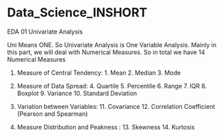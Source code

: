 # Data_Science_INSHORT

EDA 01 Univariate Analysis

Uni Means ONE. So Univariate Analysis is One Variable Analysis. Mainly in this part, we will deal with Numerical Measures. So in total we have 14 Numerical Measures

1. Measure of Central Tendency: 1. Mean 2. Median 3. Mode

2. Measure of Data Spread: 4. Quartile 5. Percentile 6. Range 7. IQR 8. Boxplot 9. Variance 10. Standard Deviation

3. Variation between Variables: 11. Covariance 12. Correlation Coefficient (Pearson and Spearman)

4. Measure Distribution and Peakness : 13. Skewness 14. Kurtosis
